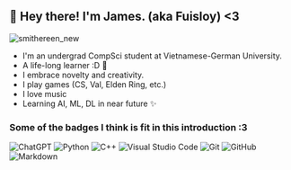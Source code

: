 ## 👋 Hey there! I'm James. (aka Fuisloy) <3

![smithereen_new](https://github.com/fuisl/fuisl/assets/135719107/185f4e5d-a648-43b3-9ef4-9caf01ee224a)

- I'm an undergrad CompSci student at Vietnamese-German University.
- A life-long learner :D 🤌
- I embrace novelty and creativity.
- I play games (CS, Val, Elden Ring, etc.) 
- I love music
- Learning AI, ML, DL in near future ✨

### Some of the badges I think is fit in this introduction :3

![ChatGPT](https://img.shields.io/badge/chatGPT-74aa9c?style=for-the-badge&logo=openai&logoColor=white) ![Python](https://img.shields.io/badge/python-3670A0?style=for-the-badge&logo=python&logoColor=ffdd54) ![C++](https://img.shields.io/badge/c++-%2300599C.svg?style=for-the-badge&logo=c%2B%2B&logoColor=white) ![Visual Studio Code](https://img.shields.io/badge/Visual%20Studio%20Code-0078d7.svg?style=for-the-badge&logo=visual-studio-code&logoColor=white) ![Git](https://img.shields.io/badge/git-%23F05033.svg?style=for-the-badge&logo=git&logoColor=white) ![GitHub](https://img.shields.io/badge/github-%23121011.svg?style=for-the-badge&logo=github&logoColor=white) ![Markdown](https://img.shields.io/badge/markdown-%23000000.svg?style=for-the-badge&logo=markdown&logoColor=white)
